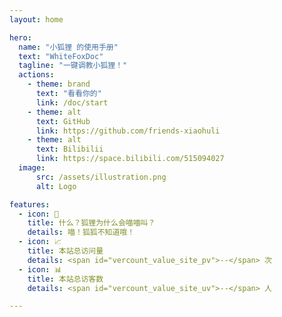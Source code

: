```yaml
---
layout: home

hero:
  name: "小狐狸 的使用手册"
  text: "WhiteFoxDoc"
  tagline: "一键调教小狐狸！"
  actions:
    - theme: brand
      text: "看看你的"
      link: /doc/start
    - theme: alt
      text: GitHub
      link: https://github.com/friends-xiaohuli
    - theme: alt
      text: Bilibilii
      link: https://space.bilibili.com/515094027
  image:
      src: /assets/illustration.png
      alt: Logo

features:
  - icon: 📝
    title: 什么？狐狸为什么会喵喵叫？
    details: 喵！狐狐不知道哦！
  - icon: 📈
    title: 本站总访问量
    details: <span id="vercount_value_site_pv">--</span> 次
  - icon: 📊
    title: 本站总访客数
    details: <span id="vercount_value_site_uv">--</span> 人

---
```


<Confetti />
